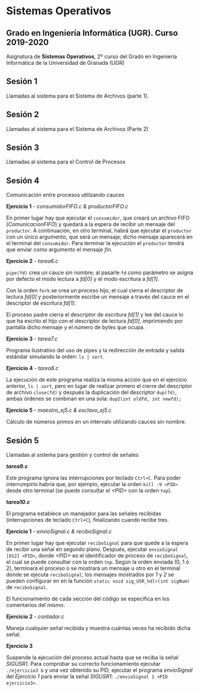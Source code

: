 # Sistemas Operativos
## Grado en Ingeniería Informática (UGR). Curso 2019-2020

Asignatura de **Sistemas Operativos**, 2º curso del Grado en Ingeniería Informática de la Universidad de Granada (UGR)

## Sesión 1

Llamadas al sistema para el Sistema de Archivos (parte 1).


## Sesión 2

Llamadas al sistema para el Sistema de Archivos (Parte 2)


## Sesión 3

Llamadas al sistema para el Control de Procesos


## Sesión 4

Comunicación entre procesos utilizando cauces

**Ejercicio 1** - _consumidorFIFO.c & productorFIFO.c_

En primer lugar hay que ejecutar el ``consumidor``, que creará un archivo FIFO (_ComunicacionFIFO_) y quedará a la espera de recibir un mensaje del ``productor``. A continuación, en otro terminal, habrá que ejecutar el ``productor`` con un único argumento, que será un mensaje; dicho mensaje aparecerá en el terminal del  ``consumidor``. Para terminar la ejecución el  ``productor`` tendrá que enviar como argumento el mensaje  _fin_.


**Ejercicio 2** - _tarea6.c_

``pipe(fd)`` crea un cauce sin nombre; al pasarle `fd` como parámetro se asigna por defecto el modo lectura a _fd[0]_ y el modo escritura a _fd[1]_.

Con la orden ``fork`` se crea un proceso hijo, el cual cierra el descriptor de lectura _fd[0]_ y posteriormente escribe un mensaje a través del cauce en el descriptor de escritura _fd[1]_.

El proceso padre cierra el descriptor de escritura _fd[1]_ y lee del cauce lo que ha escrito el hijo con el descriptor de lectura _fd[0]_, imprimiendo por pantalla dicho mensaje y el número de bytes que ocupa.


**Ejercicio 3** - _tarea7.c_

Programa ilustrativo del uso de pipes y la redirección de entrada y salida estándar simulando la orden: ``ls | sort``.


**Ejercicio 4** - _tarea8.c_

La ejecución de este programa realiza la misma acción que en el ejercicio anterior, ``ls | sort``, pero  en lugar de realizar primero el cierre del descriptor de archivo `close(fd)` y después la duplicación del descriptor `dup(fd)`, ambas órdenes se combinan en una sola: ``dup2(int oldfd, int newfd);``


**Ejercicio 5** - _maestro_ej5.c & esclavo_ej5.c_

Cálculo de números primos en un intervalo utilizando cauces sin nombre.


## Sesión 5

Llamadas al sistema para gestión y control de señales

**_tarea9.c_**

Este programa ignora las interrupciones por teclado `Ctrl+C`. Para poder interrumpirlo habría que, por ejemplo, ejecutar la orden ``kill -9 <PID>`` desde otro terminal (se puede consultar el *\<PID>* con la orden `top`).

**_tarea10.c_**

El programa establece un manejador para las señales recibidas (interrupciones de teclado `Ctrl+C`), finalizando cuando recibe tres.

**Ejercicio 1** - _envioSignal.c & reciboSignal.c_

En primer lugar hay que ejecutar ``reciboSignal`` para que quede a la espera de recibir una señal en segundo plano. Después, ejecutar ``envioSignal [012] <PID>``, donde _\<PID>_ es el identificador de proceso de ``reciboSignal``, el cual se puede consultar con la orden `top`. Según la orden enviada (0, 1 ó 2), terminará el proceso o se mostrará un mensaje u otro en el terminal donde se ejecuta ``reciboSignal``; los mensajes mostrados por _1_ y _2_ se pueden configurar en en la función `static void sig_USR_hdlr(int sigNum)` de ``reciboSignal``.

El funcionamiento de cada sección del código se especifica en los comentarios del mismo.


**Ejercicio 2** - _contador.c_

Maneja cualquier señal recibida y muestra cuántas veces ha recibido dicha señal.


**Ejercicio 3**

Suspende la ejecución del proceso actual hasta que se reciba la señal _SIGUSR1_. Para comprobar su correcto funcionamiento ejecutar `./ejercicio3 &` y una vez obtenido su PID, ejecutar el programa _envioSignal_ del _Ejercicio 1_ para enviar la señal _SIGUSR1_: `./envioSignal 1 <PID ejercicio3>`.
